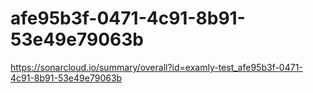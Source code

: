 # afe95b3f-0471-4c91-8b91-53e49e79063b
https://sonarcloud.io/summary/overall?id=examly-test_afe95b3f-0471-4c91-8b91-53e49e79063b
